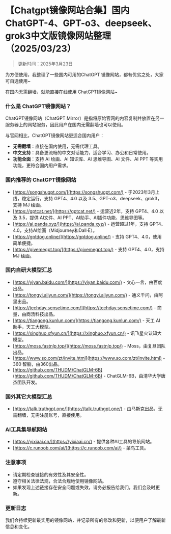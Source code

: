 # 【Chatgpt镜像网站合集】国内 ChatGPT-4、GPT-o3、deepseek、grok3中文版镜像网站整理（2025/03/23）

> 更新时间：2025年3月23日

为方便使用，我整理了一些国内可用的ChatGPT 镜像网站，都有优劣之处，大家可自选使用~

在国内无需翻墙，就能直接在线使用 ChatGPT镜像网站~

### 什么是 ChatGPT镜像网站？
ChatGPT镜像网站（ChatGPT Mirror）是指将原始官网的内容复制并放置在另一服务器上的网站服务，因此用户在国内无需翻墙也可以使用。

与官网相比，ChatGPT镜像网站更适合国内用户：

- **无需翻墙**：直接在国内使用，无需代理工具。
- **中文支持**：具备更流畅的中文对话能力，适合学习、办公和日常使用。
- **功能全面**：支持 AI 绘画、AI 知识库、AI 思维导图、AI 文件、AI PPT 等实用功能，更符合国内用户需求。

### 国内推荐的 ChatGPT镜像网站
- [https://songshugpt.com/](https://songshugpt.com/) - 于2023年3月上线，稳定运行，支持 GPT4、4.0 以及 3.5、GPT-o3、deepseek、grok3，支持 MJ 绘画。
- [https://gptcat.net/](https://gptcat.net/) - 运营近2年，支持 GPT4、4.0 以及 3.5，提供 AI文件、AI PPT、AI助手、AI插件功能、思维导图等。
- [https://ai.panda.xyz/](https://ai.panda.xyz/) - 运营超过1年，支持 GPT4、4.0，支持AI绘画（Midjourney和Dall·E）。
- [https://gptdog.online/](https://gptdog.online/) - 支持 GPT4、4.0，使用简单便捷。
- [https://givemegpt.top/](https://givemegpt.top/) - 支持 GPT4、4.0，支持 MJ 绘画。

### 国内自研大模型汇总
- [https://yiyan.baidu.com/](https://yiyan.baidu.com/) - 文心一言，由百度出品。
- [https://tongyi.aliyun.com/](https://tongyi.aliyun.com/) - 通义千问，由阿里出品。
- [https://techday.sensetime.com/](https://techday.sensetime.com/) - 商量，由商汤科技出品。
- [https://tiangong.kunlun.com/](https://tiangong.kunlun.com/) - 天工 AI 助手，天工大模型。
- [https://xinghuo.xfyun.cn/](https://xinghuo.xfyun.cn/) - 讯飞星火认知大模型。
- [https://moss.fastnlp.top/](https://moss.fastnlp.top/) - Moss，由复旦团队出品。
- [https://www.so.com/zt/invite.html](https://www.so.com/zt/invite.html) - 360 智脑，由360出品。
- [https://github.com/THUDM/ChatGLM-6B](https://github.com/THUDM/ChatGLM-6B) - ChatGLM-6B，由清华大学唐杰团队开发。

### 国外其它大模型汇总
- [https://talk.truthgpt.one/](https://talk.truthgpt.one/) - 由马斯克出品，无需翻墙，无需注册账号，直接使用。

### AI工具集导航网站
- [https://yixiaai.cn/](https://yixiaai.cn/) - 提供各种AI工具的导航网站。
- [https://c.runoob.com/ai/](https://c.runoob.com/ai/) - 菜鸟工具。

### 注意事项
- 请定期检查链接的有效性及其安全性。
- 遵守相关法律法规，合法合规地使用镜像网站。
- 如果发现上述链接存在安全问题或失效，请务必报告给我们，我们会及时更新。

### 更新日志
我们会持续更新最实用的镜像网站，并记录所有的修改和更新，以便用户了解最新信息和变化。
